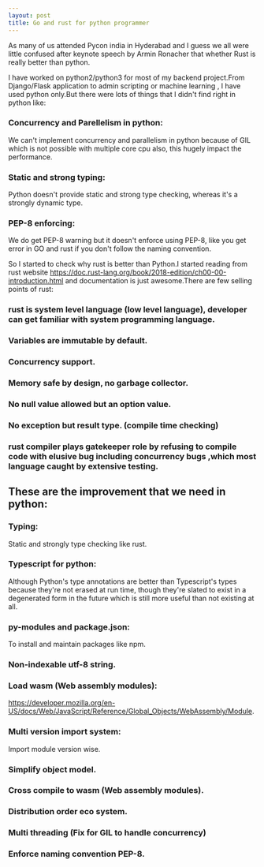 ```yaml
---
layout: post
title: Go and rust for python programmer
---
```


As many of us attended Pycon india in Hyderabad and I guess we all were little confused after keynote speech by Armin Ronacher that whether Rust is really better than python.

I have worked on python2/python3 for most of my backend project.From Django/Flask application to admin scripting or machine learning , I have used python only.But there were lots of things that I didn't find right in python like:

### Concurrency and Parellelism in python:
We can't implement concurrency and parallelism in python because of GIL which is not possible with multiple core cpu also, this hugely impact the performance.
### Static and strong typing:
Python doesn't provide static and strong type checking, whereas it's a strongly dynamic type.
### PEP-8 enforcing: 
We do get PEP-8 warning but it doesn't enforce using PEP-8, like you get error in GO and rust if you don't follow the naming convention.

So I started to check why rust is better than Python.I started reading from rust website https://doc.rust-lang.org/book/2018-edition/ch00-00-introduction.html and documentation is just awesome.There are few selling points of rust:

### rust is system level language (low level language), developer can get familiar with system programming language.
### Variables are immutable by default.
### Concurrency support.
### Memory safe by design, no garbage collector.
### No null value allowed but an option value.
### No exception but result type. (compile time checking)
### rust compiler plays gatekeeper role by refusing to compile code with elusive bug including concurrency bugs ,which most language caught by extensive testing.

## These are the improvement that we need in python:
### Typing: 
Static and strongly type checking like rust.
### Typescript for python: 
Although Python's type annotations are better than Typescript's types because they're not erased at run time, though they're slated to exist in a degenerated form in the future which is still more useful than not existing at all.
### py-modules and package.json:
To install and maintain packages like npm.
### Non-indexable utf-8 string.
### Load wasm (Web assembly modules): 
https://developer.mozilla.org/en-US/docs/Web/JavaScript/Reference/Global_Objects/WebAssembly/Module.
### Multi version import system:
Import module version wise.
### Simplify object model.
### Cross compile to wasm (Web assembly modules).
### Distribution order eco system.
### Multi threading (Fix for GIL to handle concurrency)
### Enforce naming convention PEP-8.
